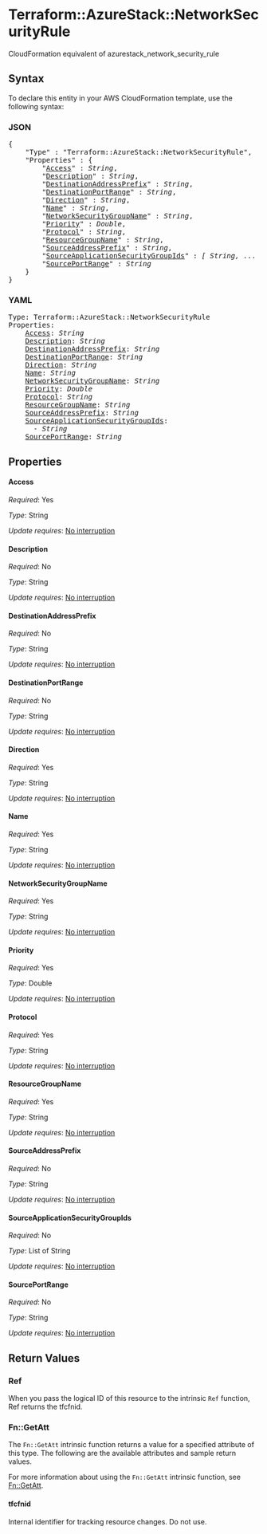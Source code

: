 # Terraform::AzureStack::NetworkSecurityRule

CloudFormation equivalent of azurestack_network_security_rule

## Syntax

To declare this entity in your AWS CloudFormation template, use the following syntax:

### JSON

<pre>
{
    "Type" : "Terraform::AzureStack::NetworkSecurityRule",
    "Properties" : {
        "<a href="#access" title="Access">Access</a>" : <i>String</i>,
        "<a href="#description" title="Description">Description</a>" : <i>String</i>,
        "<a href="#destinationaddressprefix" title="DestinationAddressPrefix">DestinationAddressPrefix</a>" : <i>String</i>,
        "<a href="#destinationportrange" title="DestinationPortRange">DestinationPortRange</a>" : <i>String</i>,
        "<a href="#direction" title="Direction">Direction</a>" : <i>String</i>,
        "<a href="#name" title="Name">Name</a>" : <i>String</i>,
        "<a href="#networksecuritygroupname" title="NetworkSecurityGroupName">NetworkSecurityGroupName</a>" : <i>String</i>,
        "<a href="#priority" title="Priority">Priority</a>" : <i>Double</i>,
        "<a href="#protocol" title="Protocol">Protocol</a>" : <i>String</i>,
        "<a href="#resourcegroupname" title="ResourceGroupName">ResourceGroupName</a>" : <i>String</i>,
        "<a href="#sourceaddressprefix" title="SourceAddressPrefix">SourceAddressPrefix</a>" : <i>String</i>,
        "<a href="#sourceapplicationsecuritygroupids" title="SourceApplicationSecurityGroupIds">SourceApplicationSecurityGroupIds</a>" : <i>[ String, ... ]</i>,
        "<a href="#sourceportrange" title="SourcePortRange">SourcePortRange</a>" : <i>String</i>
    }
}
</pre>

### YAML

<pre>
Type: Terraform::AzureStack::NetworkSecurityRule
Properties:
    <a href="#access" title="Access">Access</a>: <i>String</i>
    <a href="#description" title="Description">Description</a>: <i>String</i>
    <a href="#destinationaddressprefix" title="DestinationAddressPrefix">DestinationAddressPrefix</a>: <i>String</i>
    <a href="#destinationportrange" title="DestinationPortRange">DestinationPortRange</a>: <i>String</i>
    <a href="#direction" title="Direction">Direction</a>: <i>String</i>
    <a href="#name" title="Name">Name</a>: <i>String</i>
    <a href="#networksecuritygroupname" title="NetworkSecurityGroupName">NetworkSecurityGroupName</a>: <i>String</i>
    <a href="#priority" title="Priority">Priority</a>: <i>Double</i>
    <a href="#protocol" title="Protocol">Protocol</a>: <i>String</i>
    <a href="#resourcegroupname" title="ResourceGroupName">ResourceGroupName</a>: <i>String</i>
    <a href="#sourceaddressprefix" title="SourceAddressPrefix">SourceAddressPrefix</a>: <i>String</i>
    <a href="#sourceapplicationsecuritygroupids" title="SourceApplicationSecurityGroupIds">SourceApplicationSecurityGroupIds</a>: <i>
      - String</i>
    <a href="#sourceportrange" title="SourcePortRange">SourcePortRange</a>: <i>String</i>
</pre>

## Properties

#### Access

_Required_: Yes

_Type_: String

_Update requires_: [No interruption](https://docs.aws.amazon.com/AWSCloudFormation/latest/UserGuide/using-cfn-updating-stacks-update-behaviors.html#update-no-interrupt)

#### Description

_Required_: No

_Type_: String

_Update requires_: [No interruption](https://docs.aws.amazon.com/AWSCloudFormation/latest/UserGuide/using-cfn-updating-stacks-update-behaviors.html#update-no-interrupt)

#### DestinationAddressPrefix

_Required_: No

_Type_: String

_Update requires_: [No interruption](https://docs.aws.amazon.com/AWSCloudFormation/latest/UserGuide/using-cfn-updating-stacks-update-behaviors.html#update-no-interrupt)

#### DestinationPortRange

_Required_: No

_Type_: String

_Update requires_: [No interruption](https://docs.aws.amazon.com/AWSCloudFormation/latest/UserGuide/using-cfn-updating-stacks-update-behaviors.html#update-no-interrupt)

#### Direction

_Required_: Yes

_Type_: String

_Update requires_: [No interruption](https://docs.aws.amazon.com/AWSCloudFormation/latest/UserGuide/using-cfn-updating-stacks-update-behaviors.html#update-no-interrupt)

#### Name

_Required_: Yes

_Type_: String

_Update requires_: [No interruption](https://docs.aws.amazon.com/AWSCloudFormation/latest/UserGuide/using-cfn-updating-stacks-update-behaviors.html#update-no-interrupt)

#### NetworkSecurityGroupName

_Required_: Yes

_Type_: String

_Update requires_: [No interruption](https://docs.aws.amazon.com/AWSCloudFormation/latest/UserGuide/using-cfn-updating-stacks-update-behaviors.html#update-no-interrupt)

#### Priority

_Required_: Yes

_Type_: Double

_Update requires_: [No interruption](https://docs.aws.amazon.com/AWSCloudFormation/latest/UserGuide/using-cfn-updating-stacks-update-behaviors.html#update-no-interrupt)

#### Protocol

_Required_: Yes

_Type_: String

_Update requires_: [No interruption](https://docs.aws.amazon.com/AWSCloudFormation/latest/UserGuide/using-cfn-updating-stacks-update-behaviors.html#update-no-interrupt)

#### ResourceGroupName

_Required_: Yes

_Type_: String

_Update requires_: [No interruption](https://docs.aws.amazon.com/AWSCloudFormation/latest/UserGuide/using-cfn-updating-stacks-update-behaviors.html#update-no-interrupt)

#### SourceAddressPrefix

_Required_: No

_Type_: String

_Update requires_: [No interruption](https://docs.aws.amazon.com/AWSCloudFormation/latest/UserGuide/using-cfn-updating-stacks-update-behaviors.html#update-no-interrupt)

#### SourceApplicationSecurityGroupIds

_Required_: No

_Type_: List of String

_Update requires_: [No interruption](https://docs.aws.amazon.com/AWSCloudFormation/latest/UserGuide/using-cfn-updating-stacks-update-behaviors.html#update-no-interrupt)

#### SourcePortRange

_Required_: No

_Type_: String

_Update requires_: [No interruption](https://docs.aws.amazon.com/AWSCloudFormation/latest/UserGuide/using-cfn-updating-stacks-update-behaviors.html#update-no-interrupt)

## Return Values

### Ref

When you pass the logical ID of this resource to the intrinsic `Ref` function, Ref returns the tfcfnid.

### Fn::GetAtt

The `Fn::GetAtt` intrinsic function returns a value for a specified attribute of this type. The following are the available attributes and sample return values.

For more information about using the `Fn::GetAtt` intrinsic function, see [Fn::GetAtt](https://docs.aws.amazon.com/AWSCloudFormation/latest/UserGuide/intrinsic-function-reference-getatt.html).

#### tfcfnid

Internal identifier for tracking resource changes. Do not use.

